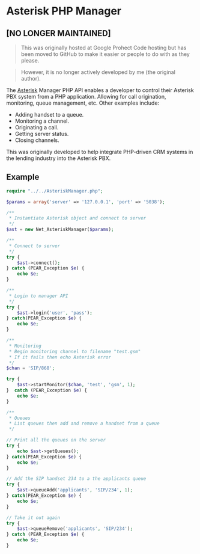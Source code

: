 Asterisk PHP Manager
====================

**[NO LONGER MAINTAINED]**
----------------------
> This was originally hosted at Google Prohect Code hosting but has been moved to GitHub to make it easier or people to do with as they please.

> However, it is no longer actively developed by me (the original author).

The [Asterisk](http://www.asterisk.org) Manager PHP API enables a developer to control their Asterisk PBX system from a PHP application.  Allowing for call origination, monitoring, queue management, etc. Other examples include:

* Adding handset to a queue.
* Monitoring a channel.
* Originating a call.
* Getting server status.
* Closing channels.

This was originally developed to help integrate PHP-driven CRM systems in the lending industry into the Asterisk PBX.

Example
-------

```php
require "../../AsteriskManager.php";

$params = array('server' => '127.0.0.1', 'port' => '5038');

/**
 * Instantiate Asterisk object and connect to server
 */
$ast = new Net_AsteriskManager($params);

/**
 * Connect to server
 */
try {
    $ast->connect();
} catch (PEAR_Exception $e) {
    echo $e;
}

/**
 * Login to manager API
 */
try {
    $ast->login('user', 'pass');
} catch(PEAR_Exception $e) {
    echo $e;
}

/**
 * Monitoring
 * Begin monitoring channel to filename "test.gsm"
 * If it fails then echo Asterisk error
 */
$chan = 'SIP/868';

try {
    $ast->startMonitor($chan, 'test', 'gsm', 1);
}  catch (PEAR_Exception $e) {
    echo $e;
}

/**
 * Queues
 * List queues then add and remove a handset from a queue
 */

// Print all the queues on the server
try {
    echo $ast->getQueues();
} catch(PEAR_Exception $e) {
    echo $e;
}

// Add the SIP handset 234 to a the applicants queue
try {
    $ast->queueAdd('applicants', 'SIP/234', 1);
} catch(PEAR_Exception $e) {
    echo $e;
}

// Take it out again
try {
    $ast->queueRemove('applicants', 'SIP/234');
} catch (PEAR_Exception $e) {
    echo $e;
}
```
